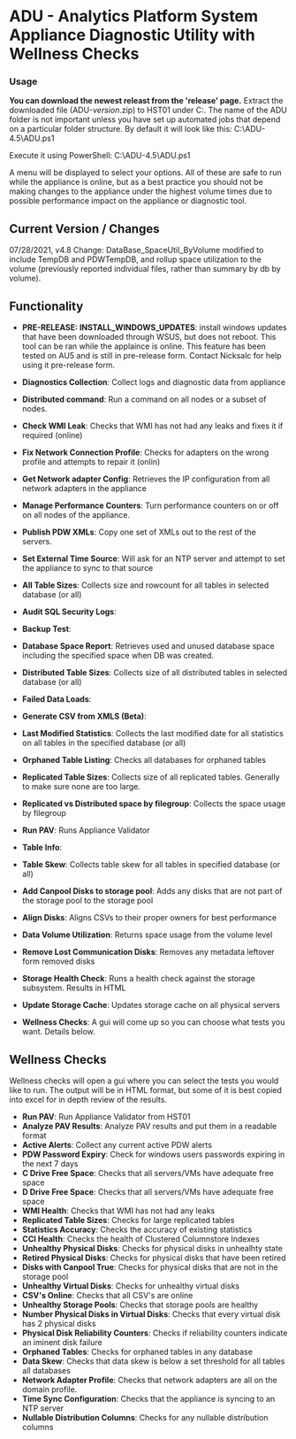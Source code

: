 # ADU - Analytics Platform System Appliance Diagnostic Utility with Wellness Checks

### Usage

**You can download the newest releast from the 'release' page.** Extract the downloaded file (ADU-_version_.zip) to HST01 under C:\. The name of the ADU folder is not important unless you have set up automated jobs that depend on a particular folder structure. By default it will look like this: C:\ADU-4.5\ADU.ps1

Execute it using PowerShell: C:\ADU-4.5\ADU.ps1

A menu will be displayed to select your options. All of these are safe to run while the appliance is online, but as a best practice you should not be making changes to the appliance under the highest volume times due to possible performance impact on the appliance or diagnostic tool. 



## Current Version / Changes
07/28/2021, v4.8
Change: DataBase_SpaceUtil_ByVolume modified to include TempDB and PDWTempDB, and rollup space utilization to the volume (previously reported individual files, rather than summary by db by volume).


## Functionality

* **PRE-RELEASE: INSTALL_WINDOWS_UPDATES**: install windows updates that have been downloaded through WSUS, but does not reboot. This tool can be ran while the applaince is online. This feature has been tested on AU5 and is still in pre-release form. Contact Nicksalc for help using it pre-release form.

* **Diagnostics Collection**: Collect logs and diagnostic data from appliance
* **Distributed command**: Run a command on all nodes or a subset of nodes.
* **Check WMI Leak**: Checks that WMI has not had any leaks and fixes it if required (online)
* **Fix Network Connection Profile**: Checks for adapters on the wrong profile and attempts to repair it (onlin)
* **Get Network adapter Config**: Retrieves the IP configuration from all network adapters in the appliance
* **Manage Performance Counters**: Turn performance counters on or off on all nodes of the appliance. 
* **Publish PDW XMLs**: Copy one set of XMLs out to the rest of the servers. 
* **Set External Time Source**: Will ask for an NTP server and attempt to set the appliance to sync to that source
* **All Table Sizes**: Collects size and rowcount for all tables in selected database (or all)
* **Audit SQL Security Logs**:
* **Backup Test**:
* **Database Space Report**: Retrieves used and unused database space including the specified space when DB was created.
* **Distributed Table Sizes**: Collects size of all distributed tables in selected database (or all)
* **Failed Data Loads**:
* **Generate CSV from XMLS (Beta)**:
* **Last Modified Statistics**: Collects the last modified date for all statistics on all tables in the specified database (or all)
* **Orphaned Table Listing**: Checks all databases for orphaned tables
* **Replicated Table Sizes**: Collects size of all replicated tables. Generally to make sure none are too large.
* **Replicated vs Distributed space by filegroup**: Collects the space usage by filegroup
* **Run PAV**: Runs Appliance Validator
* **Table Info**:
* **Table Skew**: Collects table skew for all tables in specified database (or all)
* **Add Canpool Disks to storage pool**: Adds any disks that are not part of the storage pool to the storage pool
* **Align Disks**: Aligns CSVs to their proper owners for best performance
* **Data Volume Utilization**: Returns space usage from the volume level
* **Remove Lost Communication Disks**: Removes any metadata leftover form removed disks
* **Storage Health Check**: Runs a health check against the storage subsystem. Results in HTML
* **Update Storage Cache**: Updates storage cache on all physical servers
* **Wellness Checks**: A gui will come up so you can choose what tests you want. Details below. 

## Wellness Checks
Wellness checks will open a gui where you can select the tests you would like to run. The output will be in HTML format, but some of it is best copied into excel for in depth review of the results.

* **Run PAV**: Run Appliance Validator from HST01
* **Analyze PAV Results**: Analyze PAV results and put them in a readable format
* **Active Alerts**: Collect any current active PDW alerts
* **PDW Password Expiry**: Check for windows users passwords expiring in the next 7 days
* **C Drive Free Space**: Checks that all servers/VMs have adequate free space
* **D Drive Free Space**: Checks that all servers/VMs have adequate free space
* **WMI Health**: Checks that WMI has not had any leaks
* **Replicated Table Sizes**: Checks for large replicated tables
* **Statistics Accuracy**: Checks the accuracy of existing statistics
* **CCI Health**: Checks the health of Clustered Columnstore Indexes
* **Unhealthy Physical Disks**: Checks for physical disks in unhealhty state
* **Retired Physical Disks**: Checks for physical disks that have been retired
* **Disks with Canpool True**: Checks for physical disks that are not in the storage pool
* **Unhealthy Virtual Disks**: Checks for unhealthy virtual disks
* **CSV's Online**: Checks that all CSV's are online
* **Unhealthy Storage Pools**: Checks that storage pools are healthy
* **Number Physical Disks in Virtual Disks**: Checks that every virtual disk has 2 physical disks
* **Physical Disk Reliability Counters**: Checks if reliability counters indicate an iminent disk failure
* **Orphaned Tables**: Checks for orphaned tables in any database
* **Data Skew**: Checks that data skew is below a set threshold for all tables all databases
* **Network Adapter Profile**: Checks that network adapters are all on the domain profile.
* **Time Sync Configuration**: Checks that the appliance is syncing to an NTP server
* **Nullable Distribution Columns**: Checks for any nullable distribution columns
